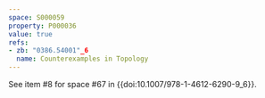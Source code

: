 ```yaml
---
space: S000059
property: P000036
value: true
refs:
- zb: "0386.54001"_6
  name: Counterexamples in Topology
---
```


See item #8 for space #67 in {{doi:10.1007/978-1-4612-6290-9_6}}.
